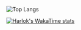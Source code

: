 ![Top Langs](https://github-readme-stats.vercel.app/api/top-langs/?username=qiyuan-chen&langs_count=8)

[![Harlok's WakaTime stats](https://github-readme-stats.vercel.app/api/wakatime?username=qiyuan-chen)](https://github.com/anuraghazra/github-readme-stats)
